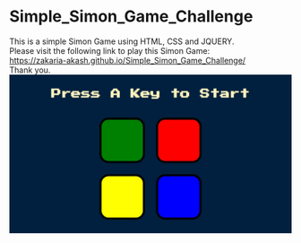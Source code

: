 # Simple_Simon_Game_Challenge
This is a simple Simon Game using HTML, CSS and JQUERY.
 <br />
Please visit the following link to play this Simon Game:
 <br />
https://zakaria-akash.github.io/Simple_Simon_Game_Challenge/
<br />
Thank you.
 <br />
![Simon_Game_Screenshot](Simon_Game.jpg)
 <br />
